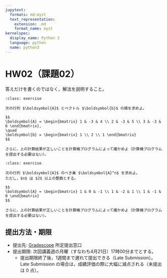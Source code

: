 ```yaml
---
jupytext:
  formats: md:myst
  text_representation:
    extension: .md
    format_name: myst
kernelspec:
  display_name: Python 3
  language: python
  name: python3
---
```


# HW02（課題02）

答えだけを書くのではなく，解法を説明すること。

```{admonition} 問1
:class: exercise

次の行列 $\boldsymbol{A}$ とベクトル $\boldsymbol{b}$ の積を求めよ。

$$
\boldsymbol{A} = \begin{bmatrix} 1 & -3 & 4 \\ 2 & -3 & 5 \\ 3 & -3 & 6 \end{bmatrix},
\quad
\boldsymbol{b} = \begin{bmatrix} 1 \\ 2 \\ 1 \end{bmatrix}
$$

さらに，上の計算結果が正しいことを計算機プログラムによって確かめよ（計算機プログラムを提出する必要はない）。
```

```{admonition} 問2
:class: exercise

次の行列 $\boldsymbol{A}$ のべき乗 $\boldsymbol{A}^n$ を求めよ。
ただし，$n$ は $2$ 以上の整数とする。

$$
\boldsymbol{A} = \begin{bmatrix} 1 & 0 & -1 \\ 1 & -2 & 1 \\ 1 & -1 & 0 \end{bmatrix}
$$

さらに，上の計算結果が正しいことを計算機プログラムによって確かめよ（計算機プログラムを提出する必要はない）。
```

## 提出方法・期限

- 提出先: [Gradescope](https://www.gradescope.com/) 所定提出窓口
- 提出期限: 次回講義週の月曜（すなわち4月21日）17時00分までとする。
  - 提出期限終了後，1週間まで遅れて提出できる（Late Submission）。Late Submission の場合は，成績評価の際に大幅に減点される（未提出は 0 点）。

